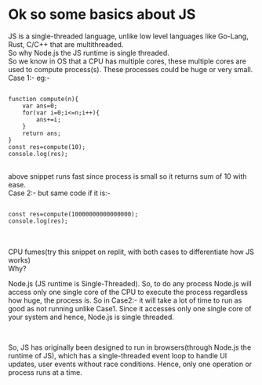 <h1>Ok so some basics about JS</h1>
JS is a single-threaded language, unlike low level languages like Go-Lang, Rust, C/C++ that are multithreaded.
<br>
So why Node.js the JS runtime is single threaded.
<br>
So we know in OS that a CPU has multiple cores, these multiple cores are used to compute process(s).
These processes could be huge or very small.
<br>
Case 1:-
eg:- 
<pre>
<code>
function compute(n){
    var ans=0;
    for(var i=0;i<=n;i++){
        ans+=i;
    }
    return ans;
}
const res=compute(10);
console.log(res);
</code>
</pre>

above snippet runs fast since process is small so it returns sum of 10 with ease.
<br>
Case 2:- 
but same code if it is:- 
<pre>
<code>
const res=compute(10000000000000000);
console.log(res);
</code>
</pre>

<br>
CPU fumes(try this snippet on replit, with both cases to differentiate how JS works)
<br>
Why?
<br>
<p>Node.js (JS runtime is Single-Threaded).
So, to do any process Node.js will access only one single core of the CPU to execute the process regardless how huge,
the process is.
So in Case2:- it will take a lot of time to run as good as not running unlike Case1.
Since it accesses only one single core of your system and hence, Node.js is single threaded.</p>
<br>
<p>So, JS has originally been designed to run in browsers(through Node.js the runtime of JS), which has a 
single-threaded event loop to handle UI updates, user events without race conditions.
Hence, only one operation or process runs at a time.</p>
